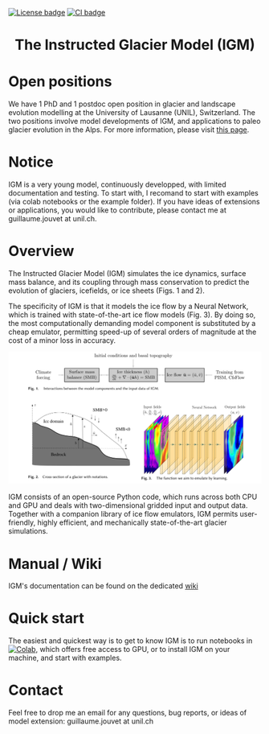 [![License badge](https://img.shields.io/badge/License-GPLv3-blue.svg)](https://www.gnu.org/licenses/gpl-3.0)
[![CI badge](https://github.com/AdrienWehrle/earthspy/workflows/CI/badge.svg)](https://github.com/AdrienWehrle/igm/actions)
### <h1 align="center" id="title">The Instructed Glacier Model (IGM)</h1>

# Open positions

We have 1 PhD and 1 postdoc open position in glacier and landscape evolution modelling at the University of Lausanne (UNIL), Switzerland. The two positions involve model developments of IGM, and applications to paleo glacier evolution in the Alps. For more information, please visit [this page](https://wp.unil.ch/ice/open-positions/).

# Notice 

IGM is a very young model, continuously developped, with limited documentation and testing. To start with, I recomand to start with examples (via colab notebooks or the example folder). If you have ideas of extensions or applications, you would like to contribute, please contact me at guillaume.jouvet at unil.ch.

# Overview   

The Instructed Glacier Model (IGM) simulates the ice dynamics, surface mass balance, and its coupling through mass conservation to predict the evolution of glaciers, icefields, or ice sheets (Figs. 1 and 2). 

The specificity of IGM is that it models the ice flow by a Neural Network, which is trained with state-of-the-art ice flow models (Fig. 3). By doing so, the most computationally demanding model component is substituted by a cheap emulator, permitting speed-up of several orders of magnitude at the cost of a minor loss in accuracy.

![Alt text](./fig/cores-figs.png)

IGM consists of an open-source Python code, which runs across both CPU and GPU and deals with two-dimensional gridded input and output data. Together with a companion library of ice flow emulators, IGM permits user-friendly, highly efficient, and mechanically state-of-the-art glacier simulations.
  
# Manual / Wiki

IGM's documentation can be found on the dedicated [wiki](https://github.com/jouvetg/igm/wiki)  
  
# Quick start

The easiest and quickest way is to get to know IGM is to run notebooks in [![Colab](https://colab.research.google.com/assets/colab-badge.svg)](https://colab.research.google.com/github/jouvetg/igm/), which offers free access to GPU, or to install IGM on your machine, and start with examples.

# Contact


Feel free to drop me an email for any questions, bug reports, or ideas of model extension: guillaume.jouvet at unil.ch

